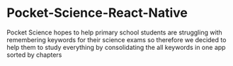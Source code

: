 # Pocket-Science-React-Native

Pocket Science hopes to help primary school students are struggling with remembering keywords for their science exams so therefore we decided to help them to study everything by consolidating the all keywords in one app sorted by chapters
